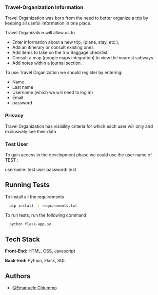 ### Travel-Organization Information

Travel Organization was born from the need to better organize a trip by keeping all useful information in one place. 

Travel Organization will allow us to 
- Enter information about a new trip, (plane, stay, etc.), 
- Add an itinerary or consult existing ones
- Add items to take on the trip Baggage checklist
- Consult a map (google maps integration) to view the nearest subways
- Add notes within a journal section. 

To use Travel Organization we should register by entering:
- Name
- Last name 
- Username (which we will need to log in)
- Email
- password



### Privacy

Travel Organization has visibility criteria for which each user will only and exclusively see their data 

### Test User

To gain access in the development phase we could use the user name of TEST :

username: test.user
password: test

## Running Tests

To install all the requirements

```bash
  pip install -r requirements.txt
```
To run tests, run the following command

```bash
  python flask-app.py
```

## Tech Stack

**Front-End:** HTML, CSS, Javascript

**Back-End:** Python, Flask, SQL


## Authors

- [@Emanuele Chiummo](https://github.com/Emanuele-Chiummo)

